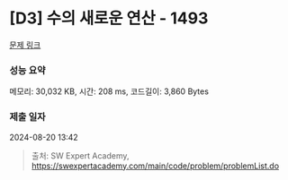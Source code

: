 # [D3] 수의 새로운 연산 - 1493 

[문제 링크](https://swexpertacademy.com/main/code/problem/problemDetail.do?contestProbId=AV2b-QGqADMBBASw) 

### 성능 요약

메모리: 30,032 KB, 시간: 208 ms, 코드길이: 3,860 Bytes

### 제출 일자

2024-08-20 13:42



> 출처: SW Expert Academy, https://swexpertacademy.com/main/code/problem/problemList.do